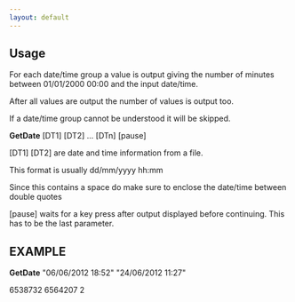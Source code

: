 ```yaml
---
layout: default
---
```


## Usage

For each date/time group a value is output giving the number of minutes between 01/01/2000 00:00 and the input date/time.

After all values are output the number of values is output too.

If a date/time group cannot be understood it will be skipped.

**GetDate** [DT1] [DT2] ... [DTn] [pause]

[DT1] [DT2] are date and time information from a file.

This format is usually dd/mm/yyyy hh:mm

Since this contains a space do make sure to enclose the date/time between double quotes

[pause] waits for a key press after output displayed before continuing. This has to be the last parameter.

## EXAMPLE

**GetDate** "06/06/2012 18:52" "24/06/2012 11:27"

6538732 6564207 2

